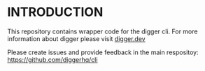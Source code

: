 INTRODUCTION
======

This repository contains wrapper code for the digger cli. For more information about digger please visit [digger.dev](https://digger.dev)

Please create issues and provide feedback in the main respositoy: https://github.com/diggerhq/cli

